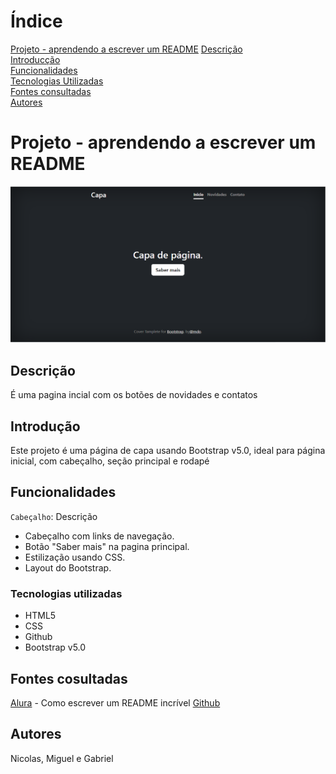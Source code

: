 # Índice

[Projeto - aprendendo a escrever um README](#projeto---aprendendo-a-escrever-um-readme) 
[Descrição](#descri%C3%A7%C3%A3o)  
[Introducção](#introduc%C3%A7%C3%A3o)  
[Funcionalidades](#funcionalidades)  
[Tecnologias Utilizadas](#tecnologias-utilizadas)  
[Fontes consultadas](#fontes-consultadas)  
[Autores](https://github.com/miguelitto16/portifolio-pessoal#autores)  

# Projeto - aprendendo a escrever um README

![Imagem](https://github.com/miguelitto16/portifolio-pessoal/blob/main/Img/tela.png)

## Descrição
É uma pagina incial com os botões de novidades e contatos

## Introdução
Este projeto é uma página de capa  usando Bootstrap v5.0, ideal para página inicial, com cabeçalho, seção principal e rodapé

## Funcionalidades
`Cabeçalho`: Descrição
* Cabeçalho com links de navegação.
* Botão "Saber mais" na pagina principal.
* Estilização usando CSS.
* Layout do Bootstrap.

### Tecnologias utilizadas
* HTML5
* CSS
* Github
* Bootstrap v5.0
## Fontes cosultadas
 [Alura](https://www.alura.com.br/artigos/escrever-bom-readme) - Como escrever um README incrível
 [Github](https://gist.github.com/lohhans/f8da0b147550df3f96914d3797e9fb89)
 
## Autores
Nicolas, Miguel e Gabriel
